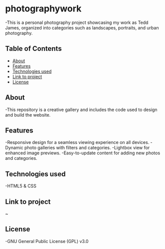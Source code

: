 # photographywork
-This is a personal photography project showcasing my work as Tedd James, organized into categories such as landscapes, portraits, and urban photography. 
## Table of Contents
- [About](#about)
- [Features](#features)
- [Technologies used](#Technologiesused)
- [Link to project](#Linktoproject)
- [License](#License)
## About
-This repository is a creative gallery and includes the code used to design and build the website.
## Features
-Responsive design for a seamless viewing experience on all devices.
-Dynamic photo galleries with filters and categories.
-Lightbox view for enhanced image previews.
-Easy-to-update content for adding new photos and categories.
## Technologies used
-HTML5 & CSS
## Link to project
~
## License
-GNU General Public License (GPL) v3.0
